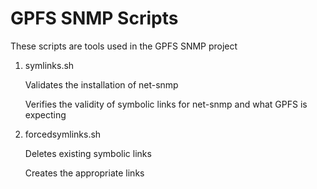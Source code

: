  GPFS SNMP Scripts
========================

These scripts are tools used in the GPFS SNMP project


1) symlinks.sh

   Validates the installation of net-snmp
 
   Verifies the validity of symbolic links for net-snmp and what GPFS is expecting


2) forcedsymlinks.sh

   Deletes existing symbolic links
 
   Creates the appropriate links

